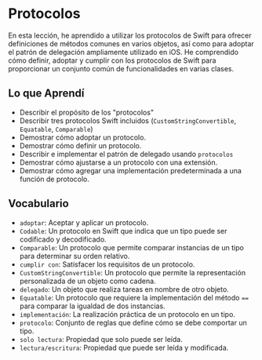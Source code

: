 # Protocolos

En esta lección, he aprendido a utilizar los protocolos de Swift para ofrecer definiciones de métodos comunes en varios objetos, así como para adoptar el patrón de delegación ampliamente utilizado en iOS. He comprendido cómo definir, adoptar y cumplir con los protocolos de Swift para proporcionar un conjunto común de funcionalidades en varias clases.

## Lo que Aprendí

- Describir el propósito de los "protocolos"
- Describir tres protocolos Swift incluidos (`CustomStringConvertible`, `Equatable`, `Comparable`)
- Demostrar cómo adoptar un protocolo.
- Demostrar cómo definir un protocolo.
- Describir e implementar el patrón de delegado usando `protocolos`
- Demostrar cómo ajustarse a un protocolo con una extensión.
- Demostrar cómo agregar una implementación predeterminada a una función de protocolo.


## Vocabulario
- `adoptar`: Aceptar y aplicar un protocolo.
- `Codable`: Un protocolo en Swift que indica que un tipo puede ser codificado y decodificado.
- `Comparable`: Un protocolo que permite comparar instancias de un tipo para determinar su orden relativo.
- `cumplir con`: Satisfacer los requisitos de un protocolo.
- `CustomStringConvertible`: Un protocolo que permite la representación personalizada de un objeto como cadena.
- `delegado`: Un objeto que realiza tareas en nombre de otro objeto.
- `Equatable`: Un protocolo que requiere la implementación del método `==` para comparar la igualdad de dos instancias.
- `implementación`: La realización práctica de un protocolo en un tipo.
- `protocolo`: Conjunto de reglas que define cómo se debe comportar un tipo.
- `solo lectura`: Propiedad que solo puede ser leída.
- `lectura/escritura`: Propiedad que puede ser leída y modificada.
